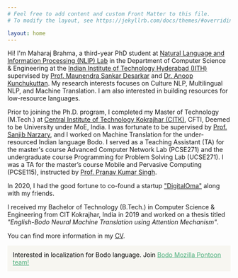 ```yaml
---
# Feel free to add content and custom Front Matter to this file.
# To modify the layout, see https://jekyllrb.com/docs/themes/#overriding-theme-defaults

layout: home
---
```


Hi! I'm Maharaj Brahma, a third-year PhD student at [Natural Language and Information Processing (NLIP) Lab](https://nlip-lab.github.io/nlip) in the Department of Computer Science & Engineering at the [Indian Institute of Technology Hyderabad (IITH)](https://iith.ac.in/) supervised by [Prof. Maunendra Sankar Desarkar](https://people.iith.ac.in/maunendra/index.html) and [Dr. Anoop Kunchukuttan](http://anoopk.in/). My research interests focuses on Culture NLP, Multilingual NLP, and Machine Translation. I am also interested in building resources for low-resource languages.

Prior to joining the Ph.D. program, I completed my Master of Technology (M.Tech.) at [Central Institute of Technology Kokrajhar (CITK)](https://cit.ac.in/), CFTI, Deemed to be University under MoE, India. I was fortunate to be supervised by [Prof. Sanjib Narzary](https://cit.ac.in/profile-cse-sanjib-narzary), and I worked on Machine Translation for the under-resourced Indian language Bodo.  I served as a Teaching Assistant (TA) for the master's course Advanced Computer Network Lab (PCSE271) and the undergraduate course Programming for Problem Solving Lab (UCSE271). I was a TA for the master’s course Mobile and Pervasive Computing (PCSE115), instructed by [Prof. Pranav Kumar Singh](https://cit.ac.in/profile-cse-dr-pranav-kumar-singh).

In 2020, I had the good fortune to co-found a startup ["DigitalOma"](https://digitaloma.com) along with my friends.

I received my Bachelor of Technology (B.Tech.) in Computer Science & Engineering from CIT Kokrajhar, India in 2019 and worked on a thesis titled *"English-Bodo Neural Machine Translation using Attention Mechanism"*.

You can find more information in my [CV]("https://drive.google.com/file/d/1JOGPfeRF7MmWOqvcA9id9GUngIBawop_/view?usp=sharing").

<div style="background-color: #f7f6f1; color: #000; padding: 12px;">
    Interested in localization for Bodo language. Join <a style="color: #4daf7c" href="https://pontoon.mozilla.org/brx/">Bodo Mozilla Pontoon team!</a>
</div>

